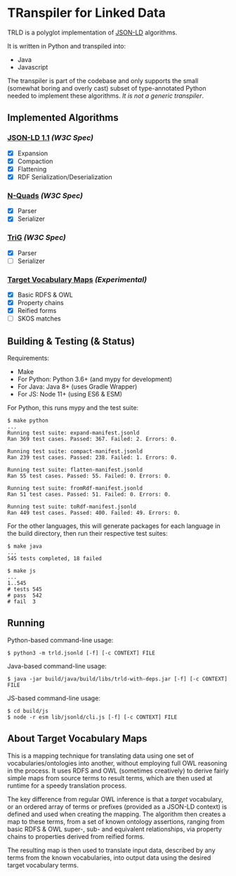 # TRanspiler for Linked Data

TRLD is a polyglot implementation of [JSON-LD](https://json-ld.org/)
algorithms.

It is written in Python and transpiled into:
* Java
* Javascript

The transpiler is part of the codebase and only supports the small (somewhat
boring and overly cast) subset of type-annotated Python needed to implement
these algorithms. _It is not a generic transpiler_.

## Implemented Algorithms

### [JSON-LD 1.1](https://www.w3.org/TR/json-ld11-api/) _(W3C Spec)_
- [x] Expansion
- [x] Compaction
- [x] Flattening
- [x] RDF Serialization/Deserialization

### [N-Quads](https://www.w3.org/TR/n-quads/) _(W3C Spec)_
- [x] Parser
- [x] Serializer

### [TriG](https://www.w3.org/TR/trig/) _(W3C Spec)_
- [x] Parser
- [ ] Serializer

### [Target Vocabulary Maps](#about-target-vocabulary-maps) _(Experimental)_
- [x] Basic RDFS & OWL
- [x] Property chains
- [x] Reified forms
- [ ] SKOS matches

## Building & Testing (& Status)

Requirements:
* Make
* For Python: Python 3.6+ (and mypy for development)
* For Java: Java 8+ (uses Gradle Wrapper)
* For JS: Node 11+ (using ES6 & ESM)

For Python, this runs mypy and the test suite:

    $ make python
    ...
    Running test suite: expand-manifest.jsonld
    Ran 369 test cases. Passed: 367. Failed: 2. Errors: 0.

    Running test suite: compact-manifest.jsonld
    Ran 239 test cases. Passed: 238. Failed: 1. Errors: 0.

    Running test suite: flatten-manifest.jsonld
    Ran 55 test cases. Passed: 55. Failed: 0. Errors: 0.

    Running test suite: fromRdf-manifest.jsonld
    Ran 51 test cases. Passed: 51. Failed: 0. Errors: 0.

    Running test suite: toRdf-manifest.jsonld
    Ran 449 test cases. Passed: 400. Failed: 49. Errors: 0.

For the other languages, this will generate packages for each language in the
build directory, then run their respective test suites:

    $ make java
    ...
    545 tests completed, 18 failed

    $ make js
    ...
    1..545
    # tests 545
    # pass  542
    # fail  3

## Running

Python-based command-line usage:

    $ python3 -m trld.jsonld [-f] [-c CONTEXT] FILE

Java-based command-line usage:

    $ java -jar build/java/build/libs/trld-with-deps.jar [-f] [-c CONTEXT] FILE

JS-based command-line usage:

    $ cd build/js
    $ node -r esm lib/jsonld/cli.js [-f] [-c CONTEXT] FILE

## About Target Vocabulary Maps

This is a mapping technique for translating data using one set of
vocabularies/ontologies into another, without employing full OWL reasoning in
the process. It uses RDFS and OWL (sometimes creatively) to derive fairly
simple maps from source terms to result terms, which are then used at runtime
for a speedy translation process.

The key difference from regular OWL inference is that a _target_ vocabulary, or
an ordered array of terms or prefixes (provided as a JSON-LD context) is
defined and used when creating the mapping. The algorithm then creates a map to
these terms, from a set of known ontology assertions, ranging from basic RDFS &
OWL super-, sub- and equivalent relationships, via property chains to
properties derived from reified forms.

The resulting map is then used to translate input data, described by any terms
from the known vocabularies, into output data using the desired target
vocabulary terms.
